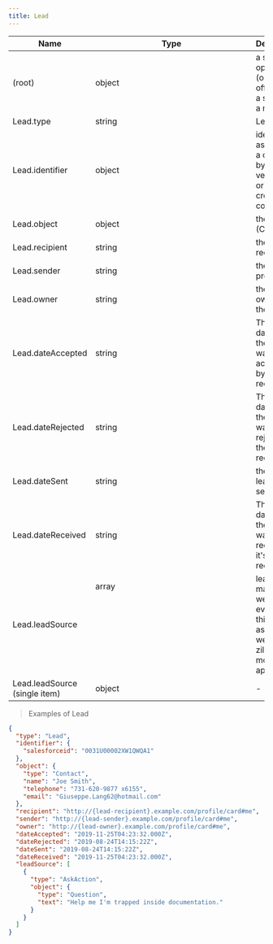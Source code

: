 ```yaml
---
title: Lead
---
```

| Name | Type | Description |
|---|---|---|
| (root) | object | a sales opportunity (object) offered by a sender to a recipient. |
| Lead.type | string | Lead |
| Lead.identifier | object | identifier assigned to a contact by the vendor who originally created the contact |
| Lead.object | object | the lead (Contact) |
| Lead.recipient | string | the lead recipient |
| Lead.sender | string | the lead provider |
| Lead.owner | string | the original owner of the lead |
| Lead.dateAccepted | string | The date/time the item was accepted by the recipient |
| Lead.dateRejected | string | The date/time the item was rejected by the recipient |
| Lead.dateSent | string | the date the lead was sent |
| Lead.dateReceived | string | The date/time the item was received by it's recipient |
| Lead.leadSource | array<object> | lead origin, may be a website event or a thing such as a website, zillow, mobile applicaton. |
| Lead.leadSource (single item) | object | - |

> Examples of Lead

```json
{
  "type": "Lead",
  "identifier": {
    "salesforceid": "0031U00002XW1QWQA1"
  },
  "object": {
    "type": "Contact",
    "name": "Joe Smith",
    "telephone": "731-620-9877 x6155",
    "email": "Giuseppe.Lang62@hotmail.com"
  },
  "recipient": "http://{lead-recipient}.example.com/profile/card#me",
  "sender": "http://{lead-sender}.example.com/profile/card#me",
  "owner": "http://{lead-owner}.example.com/profile/card#me",
  "dateAccepted": "2019-11-25T04:23:32.000Z",
  "dateRejected": "2019-08-24T14:15:22Z",
  "dateSent": "2019-08-24T14:15:22Z",
  "dateReceived": "2019-11-25T04:23:32.000Z",
  "leadSource": [
    {
      "type": "AskAction",
      "object": {
        "type": "Question",
        "text": "Help me I'm trapped inside documentation."
      }
    }
  ]
}
```


